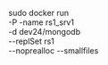 sudo docker run \
  -P -name rs1_srv1 \
  -d dev24/mongodb \
  --replSet rs1 \
  --noprealloc --smallfiles